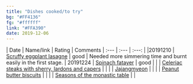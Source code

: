 ```yaml
---
title: "Dishes cooked/to try"
bg: "#FF4136"
fg: "#ffffff"
link: "#FFA390"
date: 2019-12-06
---
```


| Date    | Name/link | Rating | Comments
| :---    | :---      | :---:  |
|20191210 | [Scruffy eggplant lasagne](https://www.jamieoliver.com/recipes/pasta-recipes/scruffy-aubergine-lasagne/) | good | Needed more simmering time and burnt easily in the first stage.
| 20191224 | [Spinach fatayer](https://www.thespruceeats.com/spinach-fatayer-recipe-2355345) | good |
| | [Celeriac steaks with sherry, lardons and capers](https://www.theguardian.com/food/2019/nov/11/thomasina-miers-celeriac-steaks-sherry-lardons-capers-recipe?CMP=Share_iOSApp_Other) | |
| | [Jajangmyeon](https://pickledplum.com/vegan-jajangmyeon-korean-noodles-black-bean-sauce/) | |
| | [Peanut butter biscuits](https://lovingitvegan.com/crunchy-vegan-peanut-butter-cookies/) | |
| | [Seasons of the monastic table](https://emergencemagazine.org/story/seasons-of-the-monastic-table/#/) | |
